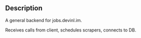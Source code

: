 ## Description

A general backend for jobs.devinl.im. 

Receives calls from client, schedules scrapers, connects to DB. 
